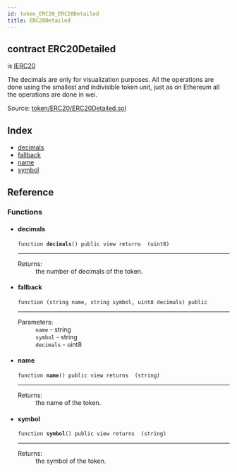 ```yaml
---
id: token_ERC20_ERC20Detailed
title: ERC20Detailed
---
```


<div class="contract-doc"><div class="contract"><h2 class="contract-header"><span class="contract-kind">contract</span> ERC20Detailed</h2><p class="base-contracts"><span>is</span> <a href="token_ERC20_IERC20.html">IERC20</a></p><p class="description">The decimals are only for visualization purposes. All the operations are done using the smallest and indivisible token unit, just as on Ethereum all the operations are done in wei.</p><div class="source">Source: <a href="https://github.com/OpenZeppelin/zeppelin-solidity/blob/v2.1.2/contracts/token/ERC20/ERC20Detailed.sol" target="_blank">token/ERC20/ERC20Detailed.sol</a></div></div><div class="index"><h2>Index</h2><ul><li><a href="token_ERC20_ERC20Detailed.html#decimals">decimals</a></li><li><a href="token_ERC20_ERC20Detailed.html#">fallback</a></li><li><a href="token_ERC20_ERC20Detailed.html#name">name</a></li><li><a href="token_ERC20_ERC20Detailed.html#symbol">symbol</a></li></ul></div><div class="reference"><h2>Reference</h2><div class="functions"><h3>Functions</h3><ul><li><div class="item function"><span id="decimals" class="anchor-marker"></span><h4 class="name">decimals</h4><div class="body"><code class="signature">function <strong>decimals</strong><span>() </span><span>public </span><span>view </span><span>returns  (uint8) </span></code><hr/><dl><dt><span class="label-return">Returns:</span></dt><dd>the number of decimals of the token.</dd></dl></div></div></li><li><div class="item function"><span id="fallback" class="anchor-marker"></span><h4 class="name">fallback</h4><div class="body"><code class="signature">function <strong></strong><span>(string name, string symbol, uint8 decimals) </span><span>public </span></code><hr/><dl><dt><span class="label-parameters">Parameters:</span></dt><dd><div><code>name</code> - string</div><div><code>symbol</code> - string</div><div><code>decimals</code> - uint8</div></dd></dl></div></div></li><li><div class="item function"><span id="name" class="anchor-marker"></span><h4 class="name">name</h4><div class="body"><code class="signature">function <strong>name</strong><span>() </span><span>public </span><span>view </span><span>returns  (string) </span></code><hr/><dl><dt><span class="label-return">Returns:</span></dt><dd>the name of the token.</dd></dl></div></div></li><li><div class="item function"><span id="symbol" class="anchor-marker"></span><h4 class="name">symbol</h4><div class="body"><code class="signature">function <strong>symbol</strong><span>() </span><span>public </span><span>view </span><span>returns  (string) </span></code><hr/><dl><dt><span class="label-return">Returns:</span></dt><dd>the symbol of the token.</dd></dl></div></div></li></ul></div></div></div>
